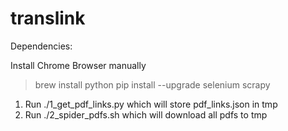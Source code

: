 # translink

Dependencies:

Install Chrome Browser manually
> brew install python
> pip install --upgrade selenium scrapy


1. Run ./1_get_pdf_links.py which will store pdf_links.json in tmp
2. Run ./2_spider_pdfs.sh which will download all pdfs to tmp
